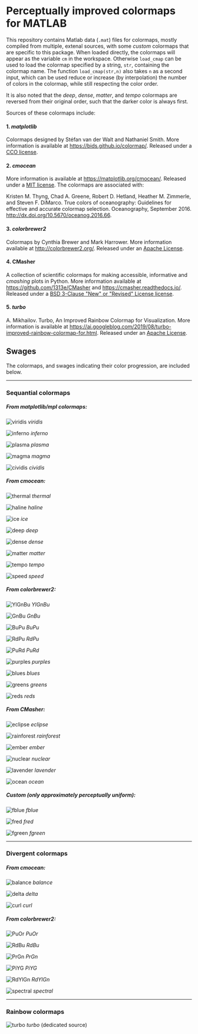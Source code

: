 # Perceptually improved colormaps for MATLAB

This repository contains Matlab data (`.mat`) files for colormaps, 
mostly compiled from multiple, extenal sources, 
with some *custom* colormaps that are specific to this package. 
When loaded directly, the colormaps will appear as the variable `cm` in the
workspace. Otherwise `load_cmap` can be used to load the colormap specified
by a string, `str`, containing the colormap name. The function `load_cmap(str,n)`
also takes `n` as a second input, which can be used reduce or increase (by interpolation)
the number of colors in the colormap, while still respecting the color order.

It is also noted that the *deep*, *dense*, *matter*, and *tempo* colormaps
are reversed from their original order, such that the darker color is
always first.

Sources of these colormaps include:

#### 1. *matplotlib*
Colormaps designed by Stéfan van der Walt and
Nathaniel Smith. More information is available at https://bids.github.io/colormap/.
Released under a [CCO license](https://creativecommons.org/about/cc0).

#### 2. *cmocean*
 More information is available at
https://matplotlib.org/cmocean/. Released under a [MIT license](https://opensource.org/licenses/MIT).
The colormaps are associated with:

Kristen M. Thyng, Chad A. Greene, Robert D. Hetland, Heather M. Zimmerle,
and Steven F. DiMarco. True colors of oceanography: Guidelines for effective
and accurate colormap selection. Oceanography, September 2016. http://dx.doi.org/10.5670/oceanog.2016.66.

#### 3. *colorbrewer2*
Colormaps by Cynthia Brewer and Mark Harrower. More information available at http://colorbrewer2.org/.
Released under an [Apache License](https://www.apache.org/licenses/LICENSE-2.0.txt). 
    
#### 4. CMasher
A collection of scientific colormaps for making accessible, informative and *cmashing* plots in Python. More information available at https://github.com/1313e/CMasher and https://cmasher.readthedocs.io/. Released under a [BSD 3-Clause "New" or "Revised" License license](https://github.com/1313e/CMasher/blob/master/LICENSE).

#### 5. *turbo* 
A. Mikhailov. Turbo, An Improved Rainbow Colormap for Visualization.
More information is available at https://ai.googleblog.com/2019/08/turbo-improved-rainbow-colormap-for.html.
Released under an [Apache License](https://www.apache.org/licenses/LICENSE-2.0.txt). 

## Swages

The colormaps, and swages indicating their color progression, are included below.

------

### Sequantial colormaps

##### From matplotlib/mpl colormaps:

![viridis](docs/viridis.jpg) *viridis*

![inferno](docs/inferno.jpg) *inferno*

![plasma](docs/plasma.jpg) *plasma*

![magma](docs/magma.jpg) *magma*

![cividis](docs/cividis.jpg) *cividis*

##### From cmocean:

![thermal](docs/thermal.jpg) *thermal*

![haline](docs/haline.jpg) *haline*

![ice](docs/ice.jpg) *ice*

![deep](docs/deep.jpg) *deep*

![dense](docs/dense.jpg) *dense*

![matter](docs/matter.jpg) *matter*

![tempo](docs/tempo.jpg) *tempo*

![speed](docs/speed.jpg) *speed*

##### From colorbrewer2:

![YlGnBu](docs/YlGnBu.jpg) *YlGnBu*

![GnBu](docs/GnBu.jpg) *GnBu*

![BuPu](docs/BuPu.jpg) *BuPu*

![RdPu](docs/RdPu.jpg) *RdPu*

![PuRd](docs/PuRd.jpg) *PuRd*

![purples](docs/purples.jpg) *purples*

![blues](docs/blues.jpg) *blues*

![greens](docs/greens.jpg) *greens*

![reds](docs/reds.jpg) *reds*

##### From CMasher:

![eclipse](docs/eclipse.jpg) *eclipse*

![rainforest](docs/rainforest.jpg) *rainforest*

![ember](docs/ember.jpg) *ember*

![nuclear](docs/nuclear.jpg) *nuclear*

![lavender](docs/lavender.jpg) *lavender*

![ocean](docs/ocean.jpg) *ocean*

##### Custom (only approximately perceptually uniform):

![fblue](docs/fblue.jpg) *fblue*

![fred](docs/fred.jpg) *fred*

![fgreen](docs/fgreen.jpg) *fgreen*

------

### Divergent colormaps

##### From cmocean:

![balance](docs/balance.jpg) *balance*

![delta](docs/delta.jpg) *delta*

![curl](docs/curl.jpg) *curl*

##### From colorbrewer2:

![PuOr](docs/PuOr.jpg) *PuOr*

![RdBu](docs/RdBu.jpg) *RdBu*

![PrGn](docs/PrGn.jpg) *PrGn*

![PiYG](docs/PiYG.jpg) *PiYG*

![RdYlGn](docs/RdYlGn.jpg) *RdYlGn*

![spectral](docs/spectral.jpg) *spectral*

------

### Rainbow colormaps

![turbo](docs/turbo.jpg) *turbo* (dedicated source)

